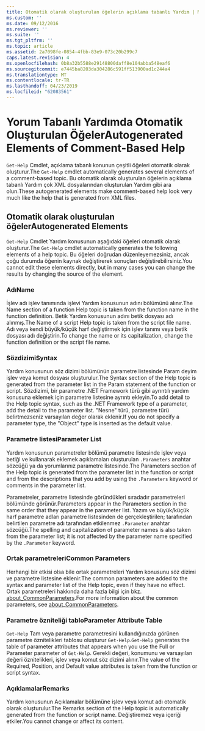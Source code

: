 ```yaml
---
title: Otomatik olarak oluşturulan öğelerin açıklama tabanlı Yardım | Microsoft Docs
ms.custom: ''
ms.date: 09/12/2016
ms.reviewer: ''
ms.suite: ''
ms.tgt_pltfrm: ''
ms.topic: article
ms.assetid: 2a7098fe-0854-4fbb-83e9-073c20b299c7
caps.latest.revision: 4
ms.openlocfilehash: 0b8a32b5588e29148800daff8e104abba548eaf6
ms.sourcegitcommit: e7445ba8203da304286c591ff513900ad1c244a4
ms.translationtype: MT
ms.contentlocale: tr-TR
ms.lasthandoff: 04/23/2019
ms.locfileid: "62083561"
---
```

# <a name="autogenerated-elements-of-comment-based-help"></a><span data-ttu-id="d3efd-102">Yorum Tabanlı Yardımda Otomatik Oluşturulan Öğeler</span><span class="sxs-lookup"><span data-stu-id="d3efd-102">Autogenerated Elements of Comment-Based Help</span></span>

<span data-ttu-id="d3efd-103">`Get-Help` Cmdlet, açıklama tabanlı konunun çeşitli öğeleri otomatik olarak oluşturur.</span><span class="sxs-lookup"><span data-stu-id="d3efd-103">The `Get-Help` cmdlet automatically generates several elements of a comment-based topic.</span></span> <span data-ttu-id="d3efd-104">Bu otomatik olarak oluşturulan öğelerin açıklama tabanlı Yardım çok XML dosyalarından oluşturulan Yardım gibi ara olun.</span><span class="sxs-lookup"><span data-stu-id="d3efd-104">These autogenerated elements make comment-based help look very much like the help that is generated from XML files.</span></span>

## <a name="autogenerated-elements"></a><span data-ttu-id="d3efd-105">Otomatik olarak oluşturulan öğeler</span><span class="sxs-lookup"><span data-stu-id="d3efd-105">Autogenerated Elements</span></span>

<span data-ttu-id="d3efd-106">`Get-Help` Cmdlet Yardım konusunun aşağıdaki öğeleri otomatik olarak oluşturur.</span><span class="sxs-lookup"><span data-stu-id="d3efd-106">The `Get-Help` cmdlet automatically generates the following elements of a help topic.</span></span> <span data-ttu-id="d3efd-107">Bu öğeleri doğrudan düzenleyemezsiniz, ancak çoğu durumda öğenin kaynak değiştirerek sonuçları değiştirebilirsiniz.</span><span class="sxs-lookup"><span data-stu-id="d3efd-107">You cannot edit these elements directly, but in many cases you can change the results by changing the source of the element.</span></span>

### <a name="name"></a><span data-ttu-id="d3efd-108">Adı</span><span class="sxs-lookup"><span data-stu-id="d3efd-108">Name</span></span>

<span data-ttu-id="d3efd-109">İşlev adı işlev tanımında işlevi Yardım konusunun adını bölümünü alınır.</span><span class="sxs-lookup"><span data-stu-id="d3efd-109">The Name section of a function Help topic is taken from the function name in the function definition.</span></span> <span data-ttu-id="d3efd-110">Betik Yardım konusunun adını betik dosyası adı alınmış.</span><span class="sxs-lookup"><span data-stu-id="d3efd-110">The Name of a script Help topic is taken from the script file name.</span></span> <span data-ttu-id="d3efd-111">Adı veya kendi büyük/küçük harf değiştirmek için işlev tanımı veya betik dosyası adı değiştirin.</span><span class="sxs-lookup"><span data-stu-id="d3efd-111">To change the name or its capitalization, change the function definition or the script file name.</span></span>

### <a name="syntax"></a><span data-ttu-id="d3efd-112">Sözdizimi</span><span class="sxs-lookup"><span data-stu-id="d3efd-112">Syntax</span></span>

<span data-ttu-id="d3efd-113">Yardım konusunun söz dizimi bölümünün parametre listesinde Param deyim işlev veya komut dosyası oluşturulur.</span><span class="sxs-lookup"><span data-stu-id="d3efd-113">The Syntax section of the Help topic is generated from the parameter list in the Param statement of the function or script.</span></span> <span data-ttu-id="d3efd-114">Sözdizimi, bir parametre .NET Framework türü gibi ayrıntılı yardım konusuna eklemek için parametre listesine ayrıntı ekleyin.</span><span class="sxs-lookup"><span data-stu-id="d3efd-114">To add detail to the Help topic syntax, such as the .NET Framework type of a parameter, add the detail to the parameter list.</span></span> <span data-ttu-id="d3efd-115">"Nesne" türü, parametre türü belirtmezseniz varsayılan değer olarak eklenir.</span><span class="sxs-lookup"><span data-stu-id="d3efd-115">If you do not specify a parameter type, the "Object" type is inserted as the default value.</span></span>

### <a name="parameter-list"></a><span data-ttu-id="d3efd-116">Parametre listesi</span><span class="sxs-lookup"><span data-stu-id="d3efd-116">Parameter List</span></span>

<span data-ttu-id="d3efd-117">Yardım konusunun parametreler bölümü parametre listesinde işlev veya betiği ve kullanarak eklemek açıklamaları oluşturulan `.Parameters` anahtar sözcüğü ya da yorumlarınız parametre listesinde.</span><span class="sxs-lookup"><span data-stu-id="d3efd-117">The Parameters section of the Help topic is generated from the parameter list in the function or script and from the descriptions that you add by using the `.Parameters` keyword or comments in the parameter list.</span></span>

<span data-ttu-id="d3efd-118">Parametreler, parametre listesinde göründükleri sıradadır parametreleri bölümünde görünür.</span><span class="sxs-lookup"><span data-stu-id="d3efd-118">Parameters appear in the Parameters section in the same order that they appear in the parameter list.</span></span> <span data-ttu-id="d3efd-119">Yazım ve büyük/küçük harf parametre adları parametre listesinden de gerçekleştirilen; tarafından belirtilen parametre adı tarafından etkilenmez `.Parameter` anahtar sözcüğü.</span><span class="sxs-lookup"><span data-stu-id="d3efd-119">The spelling and capitalization of parameter names is also taken from the parameter list; it is not affected by the parameter name specified by the `.Parameter` keyword.</span></span>

### <a name="common-parameters"></a><span data-ttu-id="d3efd-120">Ortak parametreleri</span><span class="sxs-lookup"><span data-stu-id="d3efd-120">Common Parameters</span></span>

<span data-ttu-id="d3efd-121">Herhangi bir etkisi olsa bile ortak parametreleri Yardım konusunu söz dizimi ve parametre listesine eklenir.</span><span class="sxs-lookup"><span data-stu-id="d3efd-121">The common parameters are added to the syntax and parameter list of the Help topic, even if they have no effect.</span></span> <span data-ttu-id="d3efd-122">Ortak parametreleri hakkında daha fazla bilgi için bkz. [about_CommonParameters](/powershell/module/microsoft.powershell.core/about/about_commonparameters).</span><span class="sxs-lookup"><span data-stu-id="d3efd-122">For more information about the common parameters, see [about_CommonParameters](/powershell/module/microsoft.powershell.core/about/about_commonparameters).</span></span>

### <a name="parameter-attribute-table"></a><span data-ttu-id="d3efd-123">Parametre özniteliği tablo</span><span class="sxs-lookup"><span data-stu-id="d3efd-123">Parameter Attribute Table</span></span>

<span data-ttu-id="d3efd-124">`Get-Help` Tam veya parametre parametresini kullandığınızda görünen parametre öznitelikleri tablosu oluşturur `Get-Help`.</span><span class="sxs-lookup"><span data-stu-id="d3efd-124">`Get-Help` generates the table of parameter attributes that appears when you use the Full or Parameter parameter of `Get-Help`.</span></span> <span data-ttu-id="d3efd-125">Gerekli değeri, konumunu ve varsayılan değeri öznitelikleri, işlev veya komut söz dizimi alınır.</span><span class="sxs-lookup"><span data-stu-id="d3efd-125">The value of the Required, Position, and Default value attributes is taken from the function or script syntax.</span></span>

### <a name="remarks"></a><span data-ttu-id="d3efd-126">Açıklamalar</span><span class="sxs-lookup"><span data-stu-id="d3efd-126">Remarks</span></span>

<span data-ttu-id="d3efd-127">Yardım konusunun Açıklamalar bölümüne işlev veya komut adı otomatik olarak oluşturulur.</span><span class="sxs-lookup"><span data-stu-id="d3efd-127">The Remarks section of the Help topic is automatically generated from the function or script name.</span></span> <span data-ttu-id="d3efd-128">Değiştiremez veya içeriği etkiler.</span><span class="sxs-lookup"><span data-stu-id="d3efd-128">You cannot change or affect its content.</span></span>
